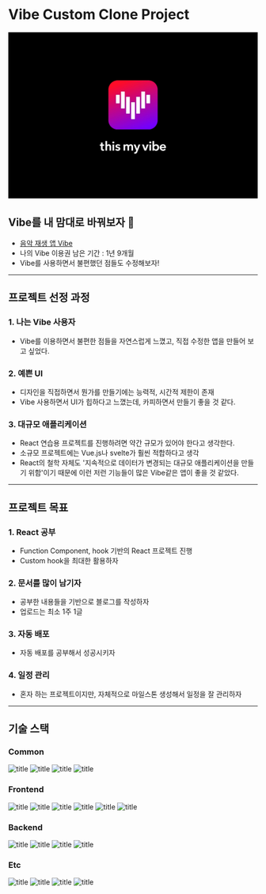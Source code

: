 # Vibe Custom Clone Project

![banner](./docs/banner.jpg)

## Vibe를 내 맘대로 바꿔보자 👊

- [음악 재생 앱 Vibe](https://vibe.naver.com/)
- 나의 Vibe 이용권 남은 기간 : 1년 9개월
- Vibe를 사용하면서 불편했던 점들도 수정해보자!

---

## 프로젝트 선정 과정

### 1. 나는 Vibe 사용자

- Vibe를 이용하면서 불편한 점들을 자연스럽게 느꼈고, 직접 수정한 앱을 만들어 보고 싶었다.

### 2. 예쁜 UI

- 디자인을 직접하면서 뭔가를 만들기에는 능력적, 시간적 제한이 존재
- Vibe 사용하면서 UI가 힙하다고 느꼈는데, 카피하면서 만들기 좋을 것 같다.

### 3. 대규모 애플리케이션

- React 연습용 프로젝트를 진행하려면 약간 규모가 있어야 한다고 생각한다.
- 소규모 프로젝트에는 Vue.js나 svelte가 훨씬 적합하다고 생각
- React의 철학 자체도 '지속적으로 데이터가 변경되는 대규모 애플리케이션을 만들기 위함'이기 때문에 이런 저런 기능들이 많은 Vibe같은 앱이 좋을 것 같았다.

---

## 프로젝트 목표

### 1. React 공부

- Function Component, hook 기반의 React 프로젝트 진행
- Custom hook을 최대한 활용하자

### 2. 문서를 많이 남기자

- 공부한 내용들을 기반으로 블로그를 작성하자
- 업로드는 최소 1주 1글

### 3. 자동 배포

- 자동 배포를 공부해서 성공시키자

### 4. 일정 관리

- 혼자 하는 프로젝트이지만, 자체적으로 마일스톤 생성해서 일정을 잘 관리하자

---

## 기술 스택

### Common

![title](https://img.shields.io/badge/-TypeScript-007ACC?&logo=TypeScript&logoColor=white)
![title](https://img.shields.io/badge/-NPM-CB3837?&logo=NPM&logoColor=white)
![title](https://img.shields.io/badge/-ESLint-4B32C3?&logo=ESLint&logoColor=white)
![title](https://img.shields.io/badge/-Prettier-F7B93E?&logo=Prettier&logoColor=white)

### Frontend

![title](https://img.shields.io/badge/-React-61DAFB?&logo=react&logoColor=white)
![title](https://img.shields.io/badge/-Redux-764ABC?&logo=redux&logoColor=white)
![title](https://img.shields.io/badge/-Apollo-311C87?&logo=apollo-graphql&logoColor=white)
![title](https://img.shields.io/badge/-SCSS-CC6699?&logo=Sass&logoColor=white)
![title](https://img.shields.io/badge/-Webpack-7ac5f1?&logo=Webpack&logoColor=white)
![title](https://img.shields.io/badge/-Babel-eece4f?&logo=Babel&logoColor=white)

### Backend

![title](https://img.shields.io/badge/-Node.js-339933?&logo=Node.js&logoColor=white)
![title](https://img.shields.io/badge/-Express-191919?&logo=Node.js&logoColor=white)
![title](https://img.shields.io/badge/-GraphQL-311C87?&logo=graphql&logoColor=white)
![title](https://img.shields.io/badge/-Prisma-c8cacc?&logo=garmin&logoColor=white)

### Etc

![title](https://img.shields.io/badge/-PostgreSQL-336791?&logo=postgreSQL&logoColor=white)
![title](https://img.shields.io/badge/-EC2-232F3E?&logo=Amazon-AWS&logoColor=white)
![title](https://img.shields.io/badge/-Github-181717?&logo=Github&logoColor=white)
![title](https://img.shields.io/badge/-Slack-4A154B?&logo=Slack&logoColor=white)

